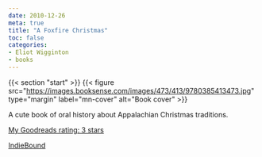 ```yaml
---
date: 2010-12-26
meta: true
title: "A Foxfire Christmas"
toc: false
categories:
- Eliot Wigginton
- books
---
```


{{< section "start" >}}
{{< figure src="https://images.booksense.com/images/473/413/9780385413473.jpg" type="margin" label="mn-cover" alt="Book cover" >}}

A cute book of oral history about Appalachian Christmas traditions. 

[My Goodreads rating: 3 stars](https://www.goodreads.com/review/show/137287739)  

[IndieBound](https://www.indiebound.org/book/9780385413473)
